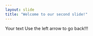 ```yaml
---
layout: slide
title: "Welcome to our second slide!"
---
```

Your text
Use the left arrow to go back!!!